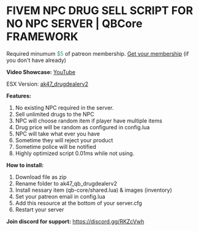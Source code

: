 <h1>FIVEM NPC DRUG SELL SCRIPT FOR NO NPC SERVER | QBCore FRAMEWORK</h1>
<p>Required minumum <span style="color: #339966;">$5</span> of patreon membership. <a href="https://patreon.com/menanak47" target="_blank">Get your membership</a> (if you don't have already)</p>
<p><strong>Video Showcase:</strong> <a href="https://youtu.be/OHNaZ1T91VE">YouTube</a></p>
<p>ESX Version: <a href="https://github.com/MenanAk47/ak47_drugdealerv2" target="_blank">ak47_drugdealerv2</a></p>
<p><strong>Features:</strong></p>
<ol>
<li>No existing NPC required in the server.</li>
<li>Sell unlimited drugs to the NPC</li>
<li>NPC will choose random item if player have multiple items</li>
<li>Drug price will be random as configured in config.lua</li>
<li>NPC will take what ever you have</li>
<li>Sometime they will reject your product</li>
<li>Sometime police will be notified</li>
<li>Highly optimized script 0.01ms while not using.</li>
</ol>
<p><strong>How to install:</strong></p>
<ol>
<li>Download file as zip</li>
<li>Rename folder to ak47_qb_drugdealerv2</li>
<li>Install nessary item (qb-core/shared.lua) &amp; images (inventory)</li>
<li>Set your patreon email in config.lua</li>
<li>Add this resource at the bottom of your server.cfg</li>
<li>Restart your server</li>
</ol>
<p><strong>Join discord for support:</strong> <a href="https://discord.gg/RKZcVwh">https://discord.gg/RKZcVwh</a></p>
